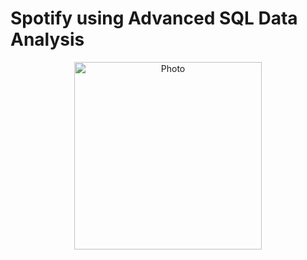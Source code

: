 # Spotify using Advanced SQL Data Analysis

<p align="center">
  <img src="images/photo.png" alt="Photo" width="300"/>
</p>
